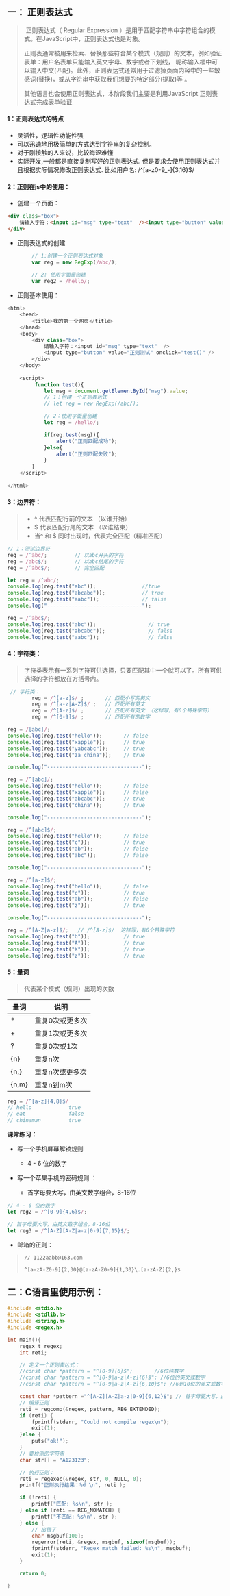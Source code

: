 ## 一： 正则表达式

> ​		正则表达式（ Regular Expression ）是用于匹配字符串中字符组合的模式。在JavaScript中，正则表达式也是对象。
>
> ​		正则表通常被用来检索、替换那些符合某个模式（规则）的文本，例如验证表单：用户名表单只能输入英文字母、数字或者下划线， 昵称输入框中可以输入中文(匹配)。此外，正则表达式还常用于过滤掉页面内容中的一些敏感词(替换)，或从字符串中获取我们想要的特定部分(提取)等 。
>
> 其他语言也会使用正则表达式，本阶段我们主要是利用JavaScript 正则表达式完成表单验证

#### 1：正则表达式的特点

- 灵活性，逻辑性功能性强
- 可以迅速地用极简单的方式达到字符串的复杂控制。
- 对于刚接触的人来说，比较晦涩难懂
- 实际开发,一般都是直接复制写好的正则表达式. 但是要求会使用正则表达式并且根据实际情况修改正则表达式.   比如用户名:   /^[a-z0-9_-]{3,16}$/

#### 2：正则在js中的使用：

- 创建一个页面：

```html
<div class="box">
    请输入字符：<input id="msg" type="text"  /><input type="button" value="正则测试" onclick="test()" />
</div>
```

- 正则表达式的创建

```javascript
		// 1:创建一个正则表达式对象
		var reg = new RegExp(/abc/);
		
		// 2: 使用字面量创建
		var reg2 = /hello/;
```

- 正则基本使用：

``` javascript
<html>
	<head>
		<title>我的第一个网页</title>
	</head>
	<body>
		<div class="box">
			请输入字符：<input id="msg" type="text"  /> 
			<input type="button" value="正则测试" onclick="test()" />
		</div>
	</body>
	
	<script>
		 function test(){
            let msg = document.getElementById("msg").value;
            // 1：创建一个正则表达式
            // let reg = new RegExp(/abc/);

            // 2：使用字面量创建
            let reg = /hello/;

            if(reg.test(msg)){
                alert("正则匹配成功");
            }else{
                alert("正则匹配失败");
            }
        }
	</script>
	
</html>
```

#### 3：边界符：

> - ^ 代表匹配行前的文本 （以谁开始）
> - $ 代表匹配行尾的文本 （以谁结束）
> - 当^ 和 $ 同时出现时，代表完全匹配（精准匹配）

``` javascript
// 1：测试边界符
reg = /^abc/;         // 以abc开头的字符
reg = /abc$/;         // 以abc结尾的字符
reg = /^abc$/;        // 完全匹配

let reg = /^abc/;
console.log(reg.test("abc"));               //true
console.log(reg.test("abcabc"));            // true
console.log(reg.test("aabc"));              // false
console.log("-------------------------------");

reg = /^abc$/;
console.log(reg.test("abc"));                 // true
console.log(reg.test("abcabc"));              // false
console.log(reg.test("aabc"));                // false
```



#### 4：字符类：

> 字符类表示有一系列字符可供选择，只要匹配其中一个就可以了。所有可供选择的字符都放在方括号内。

``` javascript
 // 字符类：
        reg = /^[a-z]$/ ;       // 匹配小写的英文
        reg = /^[a-z|A-Z]$/ ;   // 匹配所有英文
        reg = /^[A-z]$/ ;       // 匹配所有英文 （这样写，有6个特殊字符）
        reg = /^[0-9]$/ ;       // 匹配所有的数字

reg = /[abc]/;
console.log(reg.test("hello"));       // false
console.log(reg.test("xapple"));      // true
console.log(reg.test("yabcabc"));     // true
console.log(reg.test("za china"));    // true

console.log("-------------------------------");

reg = /^[abc]/;
console.log(reg.test("hello"));       // false
console.log(reg.test("xapple"));      // false
console.log(reg.test("abcabc"));      // true
console.log(reg.test("china"));       // true

console.log("-------------------------------");

reg = /^[abc]$/;
console.log(reg.test("hello"));       // false
console.log(reg.test("c"));           // true
console.log(reg.test("ab"));          // false
console.log(reg.test("abc"));         // false

console.log("-------------------------------");

reg = /^[a-z]$/;
console.log(reg.test("hello"));       // false
console.log(reg.test("c"));           // true
console.log(reg.test("ab"));          // false
console.log(reg.test("z"));           // true

console.log("-------------------------------");

reg = /^[A-Z|a-z]$/;   // /^[A-z]$/  这样写，有6个特殊字符
console.log(reg.test("b"));           // true
console.log(reg.test("A"));           // true
console.log(reg.test("X"));           // true
console.log(reg.test("z"));           // true
```

#### 5：量词

> 代表某个模式（规则）出现的次数

| 量词  | 说明            |
| ----- | --------------- |
| *     | 重复0次或更多次 |
| +     | 重复1次或更多次 |
| ?     | 重复0次或1次    |
| {n}   | 重复n次         |
| {n,}  | 重复n次或更多次 |
| {n,m} | 重复n到m次      |

``` javascript
reg = /^[a-z]{4,8}$/  
// hello            true
// eat              false
// chinaman         true
```



**课常练习：**

- 写一个手机屏幕解锁规则
  - 4 - 6 位的数字

- 写一个苹果手机的密码规则 ：
  - 首字母要大写，由英文数字组合，8-16位

```javascript
// 4 - 6 位的数字
let reg2 = /^[0-9]{4,6}$/;

// 首字母要大写，由英文数字组合，8-16位
let reg3 = /^[A-Z][A-Z|a-z|0-9]{7,15}$/;
```

- 邮箱的正则：

> ```
> // 1122aabb@163.com
> 
> ^[a-zA-Z0-9]{2,30}@[a-zA-Z0-9]{1,30}\.[a-zA-Z]{2,}$
> ```





## 二：C语言里使用示例：

``` c
#include <stdio.h>
#include <stdlib.h>
#include <string.h>
#include <regex.h>

int main(){
	regex_t regex;
    int reti;

	// 定义一个正则表达式：
	//const char *pattern = "^[0-9]{6}$"; 		//6位纯数字
	//const char *pattern = "^[0-9|a-z|A-z]{6}$"; //6位的英文或数字
	//const char *pattern = "^[0-9|a-z|A-z]{6,10}$"; //6到10位的英文或数字

	const char *pattern ="^[A-Z][A-Z|a-z|0-9]{6,12}$"; // 首字母要大写，由英文数字组合，8-16位
	// 编译正则
	reti = regcomp(&regex, pattern, REG_EXTENDED);
	if (reti) {
		fprintf(stderr, "Could not compile regex\n");
		exit(1);
	}else {
		puts("ok!");
	}
	// 要检测的字符串
	char str[] = "A123123";

	// 执行正则：
 	reti = regexec(&regex, str, 0, NULL, 0);
	printf("正则执行结果：%d \n", reti );

	if (!reti) {
        printf("匹配: %s\n", str );
    } else if (reti == REG_NOMATCH) {
        printf("不匹配: %s\n", str );
    } else {
		// 出错了
        char msgbuf[100];
        regerror(reti, &regex, msgbuf, sizeof(msgbuf));
        fprintf(stderr, "Regex match failed: %s\n", msgbuf);
        exit(1);
    }

	return 0;

}
```

